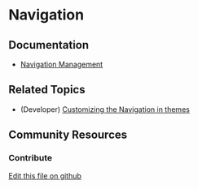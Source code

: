 # Navigation

## Documentation

* [Navigation Management](https://portal.liferay.dev/docs/7-2/user/-/knowledge_base/u/managing-site-navigation)

## Related Topics

* (Developer) [Customizing the Navigation in themes](https://portal.liferay.dev/docs/7-2/tutorials/-/knowledge_base/t/customizing-the-navigation)

## Community Resources


### Contribute

[Edit this file on github](https://github.com/olafk/controlpanel-documentation-docs/blob/master/md/72en/com_liferay_site_navigation_admin_web_portlet_SiteNavigationAdminPortlet.md)
